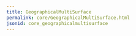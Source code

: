 ```yaml
---
title: GeographicalMultiSurface
permalink: core/GeographicalMultiSurface.html
jsonid: core_geographicalmultisurface
---
```

